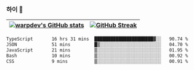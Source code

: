 
### 하이 👋
[![warpdev's GitHub stats](https://github-readme-stats.vercel.app/api?username=warpdev&show_icons=true&theme=vue-dark)](#) |[![GitHub Streak](https://github-readme-streak-stats.herokuapp.com/?user=warpdev&theme=dark)](#)
--- | --- |
<!--START_SECTION:waka-->

```txt
TypeScript       16 hrs 31 mins  ██████████████████████▓░░   90.74 %
JSON             51 mins         █▒░░░░░░░░░░░░░░░░░░░░░░░   04.70 %
JavaScript       21 mins         ▒░░░░░░░░░░░░░░░░░░░░░░░░   01.95 %
Bash             10 mins         ▒░░░░░░░░░░░░░░░░░░░░░░░░   00.92 %
CSS              9 mins          ▒░░░░░░░░░░░░░░░░░░░░░░░░   00.91 %
```

<!--END_SECTION:waka-->

<!--
**warpdev/warpdev** is a ✨ _special_ ✨ repository because its `README.md` (this file) appears on your GitHub profile.

Here are some ideas to get you started:

- 🔭 I’m currently working on ...
- 🌱 I’m currently learning ...
- 👯 I’m looking to collaborate on ...
- 🤔 I’m looking for help with ...
- 💬 Ask me about ...
- 📫 How to reach me: ...
- 😄 Pronouns: ...
- ⚡ Fun fact: ...
-->
